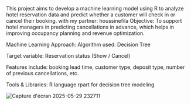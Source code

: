 This project aims to develop a machine learning model using R to analyze hotel reservation data and predict whether a customer will check in or cancel their booking.
with my partner: houssinefila
 Objective:
To support hotel managers in predicting cancellations in advance, which helps in improving occupancy planning and revenue optimization.

 Machine Learning Approach:
Algorithm used: Decision Tree

Target variable: Reservation status (Show / Cancel)

Features include: booking lead time, customer type, deposit type, number of previous cancellations, etc.

 Tools & Libraries:
R language
rpart for decision tree modeling

![Capture d'écran 2025-05-29 232711](https://github.com/user-attachments/assets/b9393fa8-7e68-4e7a-9146-5cad1ebd57e3)

